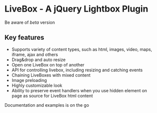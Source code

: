 # LiveBox - A jQuery Lightbox Plugin

Be aware of *beta* version

## Key features

- Supports variety of content types, such as html, images, video, maps, iframe, ajax and others
- Drag&drop and auto resize
- Open one LiveBox on top of another
- API for controlling livebox, including resizing and catching events
- Chaining LiveBoxes with mixed content
- Image preloading
- Highly customizable look
- Ability to preserve event handlers when you use hidden element on page as source for LiveBox html content

Documentation and examples is on the go
